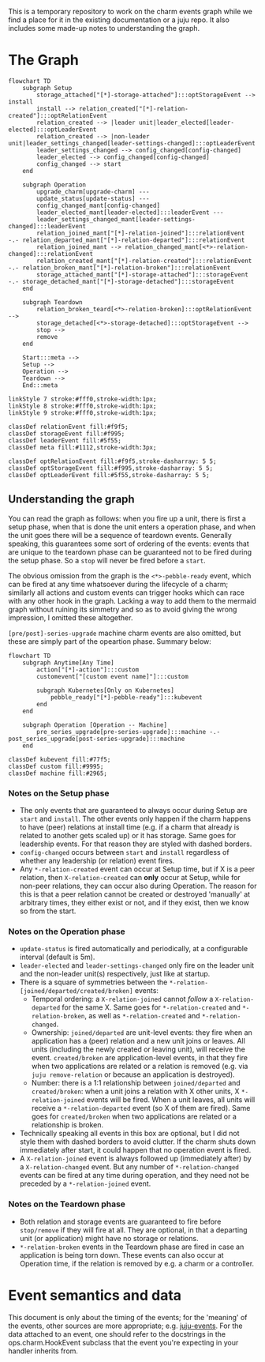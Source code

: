 This is a temporary repository to work on the charm events graph while we find a place for it in the existing documentation or a juju repo.
It also includes some made-up notes to understanding the graph.

# The Graph
```mermaid
flowchart TD
    subgraph Setup
        storage_attached["[*]-storage-attached"]:::optStorageEvent --> install
        install --> relation_created["[*]-relation-created"]:::optRelationEvent
        relation_created --> |leader unit|leader_elected[leader-elected]:::optLeaderEvent
        relation_created --> |non-leader unit|leader_settings_changed[leader-settings-changed]:::optLeaderEvent
        leader_settings_changed --> config_changed[config-changed]
        leader_elected --> config_changed[config-changed]
        config_changed --> start
    end

    subgraph Operation
        upgrade_charm[upgrade-charm] --- 
        update_status[update-status] ---
        config_changed_mant[config-changed] 
        leader_elected_mant[leader-elected]:::leaderEvent --- 
        leader_settings_changed_mant[leader-settings-changed]:::leaderEvent
        relation_joined_mant["[*]-relation-joined"]:::relationEvent -.- relation_departed_mant["[*]-relation-departed"]:::relationEvent
        relation_joined_mant --> relation_changed_mant[<*>-relation-changed]:::relationEvent 
        relation_created_mant["[*]-relation-created"]:::relationEvent -.- relation_broken_mant["[*]-relation-broken"]:::relationEvent 
        storage_attached_mant["[*]-storage-attached"]:::storageEvent -.- storage_detached_mant["[*]-storage-detached"]:::storageEvent
    end
    
    subgraph Teardown
        relation_broken_teard[<*>-relation-broken]:::optRelationEvent -->
        storage_detached[<*>-storage-detached]:::optStorageEvent -->
        stop -->
        remove
    end
    
    Start:::meta --> 
    Setup --> 
    Operation --> 
    Teardown --> 
    End:::meta

linkStyle 7 stroke:#fff0,stroke-width:1px;
linkStyle 8 stroke:#fff0,stroke-width:1px;
linkStyle 9 stroke:#fff0,stroke-width:1px;

classDef relationEvent fill:#f9f5;
classDef storageEvent fill:#f995;
classDef leaderEvent fill:#5f55;
classDef meta fill:#1112,stroke-width:3px;

classDef optRelationEvent fill:#f9f5,stroke-dasharray: 5 5;
classDef optStorageEvent fill:#f995,stroke-dasharray: 5 5;
classDef optLeaderEvent fill:#5f55,stroke-dasharray: 5 5;
```

## Understanding the graph
You can read the graph as follows: when you fire up a unit, there is first a setup phase, when that is done the unit enters a operation phase, and when the unit goes there will be a sequence of teardown events. Generally speaking, this guarantees some sort of ordering of the events: events that are unique to the teardown phase can be guaranteed not to be fired during the setup phase. So a `stop` will never be fired before a `start`.

The obvious omission from the graph is the `<*>-pebble-ready` event, which can be fired at any time whatsoever during the lifecycle of a charm; similarly all actions and custom events can trigger hooks which can race with any other hook in the graph. Lacking a way to add them to the mermaid graph without ruining its simmetry and so as to avoid giving the wrong impression, I omitted these altogether. 

`[pre/post]-series-upgrade` machine charm events are also omitted, but these are simply part of the opeartion phase. Summary below:

```mermaid
flowchart TD
    subgraph Anytime[Any Time]
        action["[*]-action"]:::custom
        customevent["[custom event name]"]:::custom
        
        subgraph Kubernetes[Only on Kubernetes]
            pebble_ready["[*]-pebble-ready"]:::kubevent
        end
    end
    
    subgraph Operation [Operation -- Machine]
        pre_series_upgrade[pre-series-upgrade]:::machine -.- post_series_upgrade[post-series-upgrade]:::machine
    end
    
classDef kubevent fill:#77f5;
classDef custom fill:#9995;
classDef machine fill:#2965;
```

### Notes on the Setup phase
* The only events that are guaranteed to always occur during Setup are `start` and `install`. The other events only happen if the charm happens to have (peer) relations at install time (e.g. if a charm that already is related to another gets scaled up) or it has storage. Same goes for leadership events. For that reason they are styled with dashed borders.
* `config-changed` occurs between `start` and `install` regardless of whether any leadership (or relation) event fires.
* Any `*-relation-created` event can occur at Setup time, but if X is a peer relation, then `X-relation-created` can **only** occur at Setup, while for non-peer relations, they can occur also during Operation. The reason for this is that a peer relation cannot be created or destroyed 'manually' at arbitrary times, they either exist or not, and if they exist, then we know so from the start.

### Notes on the Operation phase
* `update-status` is fired automatically and periodically, at a configurable interval (default is 5m).
* `leader-elected` and `leader-settings-changed` only fire on the leader unit and the non-leader unit(s) respectively, just like at startup.
* There is a square of symmetries between the `*-relation-[joined/departed/created/broken]` events:
  * Temporal ordering: a `X-relation-joined` cannot *follow* a `X-relation-departed` for the same X. Same goes for `*-relation-created` and `*-relation-broken`, as well as `*-relation-created` and `*-relation-changed`.     
  * Ownership: `joined/departed` are unit-level events: they fire when an application has a (peer) relation and a new unit joins or leaves. All units (including the newly created or leaving unit), will receive the event. `created/broken` are application-level events, in that they fire when two applications are related or a relation is removed (e.g. via `juju remove-relation` or because an application is destroyed).
  * Number: there is a 1:1 relationship between `joined/departed` and `created/broken`: when a unit joins a relation with X other units, X `*-relation-joined` events will be fired. When a unit leaves, all units will receive a `*-relation-departed` event (so X of them are fired). Same goes for `created/broken` when two applications are related or a relationship is broken.
* Technically speaking all events in this box are optional, but I did not style them with dashed borders to avoid clutter. If the charm shuts down immediately after start, it could happen that no operation event is fired.
* A `X-relation-joined` event is always followed up (immediately after) by a `X-relation-changed` event. But any number of `*-relation-changed` events can be fired at any time during operation, and they need not be preceded by a `*-relation-joined` event.

### Notes on the Teardown phase
* Both relation and storage events are guaranteed to fire before `stop/remove` if they will fire at all. They are optional, in that a departing unit (or application) might have no storage or relations.
* `*-relation-broken` events in the Teardown phase are fired in case an application is being torn down. These events can also occur at Operation time, if the relation is removed by e.g. a charm or a controller.

# Event semantics and data
This document is only about the timing of the events; for the 'meaning' of the events, other sources are more appropriate; e.g. [juju-events](https://juju.is/docs/sdk/events).
For the data attached to an event, one should refer to the docstrings in the ops.charm.HookEvent subclass that the event you're expecting in your handler inherits from.
